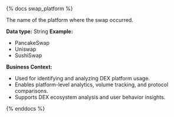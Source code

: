 {% docs swap_platform %}

The name of the platform where the swap occurred.

**Data type:** String
**Example:**
- PancakeSwap
- Uniswap
- SushiSwap

**Business Context:**
- Used for identifying and analyzing DEX platform usage.
- Enables platform-level analytics, volume tracking, and protocol comparisons.
- Supports DEX ecosystem analysis and user behavior insights.

{% enddocs %}
